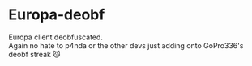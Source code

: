 # Europa-deobf
 Europa client deobfuscated. <br>
 Again no hate to p4nda or the other devs just adding onto GoPro336's deobf streak 😼 <br>
